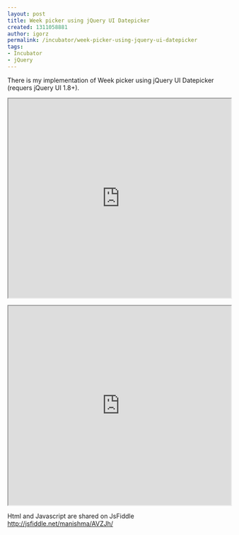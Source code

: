 ```yaml
---
layout: post
title: Week picker using jQuery UI Datepicker
created: 1311058881
author: igorz
permalink: /incubator/week-picker-using-jquery-ui-datepicker
tags:
- Incubator
- jQuery
---
```

<p>There is my implementation of Week picker using  jQuery UI Datepicker (requers jQuery UI 1.8+).</p>
<p><iframe style="height: 450px; width: 100%;" src="http://jsfiddle.net/manishma/AVZJh/embedded/result/"></iframe></p>
<!--more--><!--more-->
<p><iframe style="height: 450px; width: 100%;" src="http://jsfiddle.net/manishma/AVZJh/embedded/html/"></iframe></p>
<p>Html and Javascript are shared on JsFiddle <a href="http://jsfiddle.net/manishma/AVZJh/">http://jsfiddle.net/manishma/AVZJh/</a></p>
